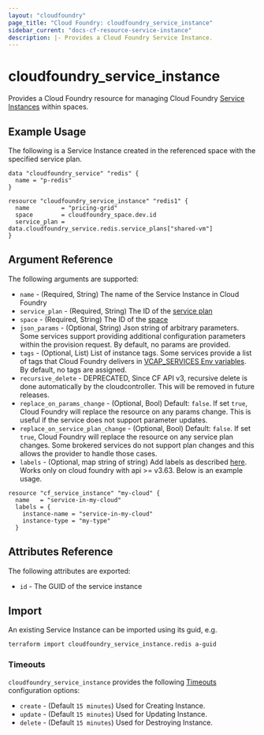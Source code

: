 ```yaml
---
layout: "cloudfoundry"
page_title: "Cloud Foundry: cloudfoundry_service_instance"
sidebar_current: "docs-cf-resource-service-instance"
description: |- Provides a Cloud Foundry Service Instance.
---
```


# cloudfoundry\_service\_instance

Provides a Cloud Foundry resource for managing Cloud Foundry [Service Instances](https://docs.cloudfoundry.org/devguide/services/) within spaces.

## Example Usage

The following is a Service Instance created in the referenced space with the specified service plan.

```hcl
data "cloudfoundry_service" "redis" {
  name = "p-redis"
}

resource "cloudfoundry_service_instance" "redis1" {
  name         = "pricing-grid"
  space        = cloudfoundry_space.dev.id
  service_plan = data.cloudfoundry_service.redis.service_plans["shared-vm"]
}
```

## Argument Reference

The following arguments are supported:

* `name` - (Required, String) The name of the Service Instance in Cloud Foundry
* `service_plan` - (Required, String) The ID of the [service plan](/docs/providers/cloudfoundry/d/service.html)
* `space` - (Required, String) The ID of the [space](/docs/providers/cloudfoundry/r/space.html)
* `json_params` - (Optional, String) Json string of arbitrary parameters. Some services support providing additional configuration parameters within the provision request. By default, no params are provided.
* `tags` - (Optional, List) List of instance tags. Some services provide a list of tags that Cloud Foundry delivers in [VCAP_SERVICES Env variables](https://docs.cloudfoundry.org/devguide/deploy-apps/environment-variable.html#VCAP-SERVICES). By default, no tags are assigned.
* `recursive_delete` - DEPRECATED, Since CF API v3, recursive delete is done automatically by the cloudcontroller. This will be removed in future releases.
* `replace_on_params_change` - (Optional, Bool) Default: `false`. If set `true`, Cloud Foundry will replace the resource on any params change. This is useful if the service does not support parameter updates.
* `replace_on_service_plan_change` - (Optional, Bool) Default: `false`. If set `true`, Cloud Foundry will replace the resource on any service plan changes. Some brokered services do not support plan changes and this allows the provider to handle those cases.
* `labels` - (Optional, map string of string) Add labels as described [here](https://docs.cloudfoundry.org/adminguide/metadata.html#-view-metadata-for-an-object). Works only on cloud foundry with api >= v3.63. Below is an example usage.

```hcl
resource "cf_service_instance" "my-cloud" {
  name   = "service-in-my-cloud"
  labels = {
    instance-name = "service-in-my-cloud"
    instance-type = "my-type"
  }
```

## Attributes Reference

The following attributes are exported:

* `id` - The GUID of the service instance

## Import

An existing Service Instance can be imported using its guid, e.g.

```bash
terraform import cloudfoundry_service_instance.redis a-guid
```

### Timeouts

`cloudfoundry_service_instance` provides the following
[Timeouts](https://www.terraform.io/docs/configuration/blocks/resources/syntax.html#operation-timeouts) configuration options:

* `create` - (Default `15 minutes`) Used for Creating Instance.
* `update` - (Default `15 minutes`) Used for Updating Instance.
* `delete` - (Default `15 minutes`) Used for Destroying Instance.
